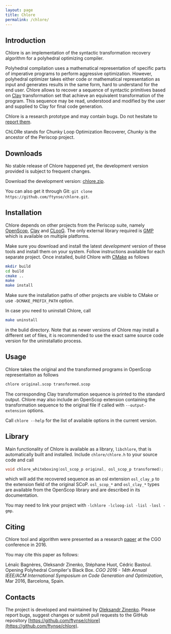 ```yaml
---
layout: page
title: Chlore
permalink: /chlore/
---
```


## Introduction

Chlore is an implementation of the syntactic transformation recovery algorithm for a polyhedral optimizing compiler.

Polyhedral compilation uses a mathematical representation of specific parts of imperative programs to perform aggressive optimization.  However, polyhedral optimizer takes either code or mathematical representation as input and generates results in the same form, hard to understand for the end user.  Chlore allows to recover a sequence of syntactic primitives based on [Clay](http://periscop.github.io/clay) transformation set that achieve an equivalent transformation of the program.  This sequence may be read, understood and modified by the user and supplied to Clay for final code generation.

Chlore is a research prototype and may contain bugs.  Do not hesitate to [report them](https://github.com/ftynse/chlore/issues).

ChLORe stands for Chunky Loop Optimization Recoverer, _Chunky_ is the ancestor of the Periscop project.

## Downloads

No stable release of Chlore happened yet, the development version provided is subject to frequent changes.

Download the development version: [chlore.zip](https://github.com/ftynse/chlore/archive/master.zip).

You can also get it through Git: `git clone https://github.com/ftynse/chlore.git`.

## Installation

Chlore depends on other projects from the Periscop suite, namely [OpenScop](https://github.com/periscop/openscop), [Clay](https://github.com/ftynse/clay) and [CLooG](https://github.com/periscop/cloog).  The only external library required is [GMP](http://www.gmplib.org) which is available on multiple platforms.

Make sure you download and install the latest _development_ version of these tools and install them on your system.  Follow instructions available for each separate project.  Once installed, build Chlore with [CMake](https://cmake.org) as follows

```sh
mkdir build
cd build
cmake ..
make
make install
```

Make sure the installation paths of other projects are visible to CMake or use `-DCMAKE_PREFIX_PATH` option.

In case you need to uninstall Chlore, call

```sh
make uninstall
```

in the bulid directory.  Note that as newer versions of Chlore may install a different set of files, it is recommended to use the exact same source code version for the uninstallatio process.

## Usage

Chlore takes the original and the transformed programs in OpenScop representaiton as follows

```sh
chlore original.scop transformed.scop
```

The corresponding Clay transformation sequence is printed to the standard output.  Chlore may also include an OpenScop extension containing the transformation sequence to the original file if called with `--output-extension` options.

Call `chlore --help` for the list of available options in the current version.

## Library

Main functionality of Chlore is available as a library, `libchlore`, that is automatically built and installed.  Include `chlore/chlore.h` to your source code and call

```c
void chlore_whiteboxing(osl_scop_p original, osl_scop_p transformed);
```

which will add the recovered sequence as an osl extension `osl_clay_p` to the extension field of the original SCoP. `osl_scop_*` and `osl_clay_*` types are available from the OpenScop library and are described in its documentation.

You may need to link your project with `-lchlore -lcloog-isl -lisl -losl -gmp`.

## Citing

Chlore tool and algorithm were presented as a research [paper](https://hal.inria.fr/view/index/identifiant/hal-01253322/lang/en) at the CGO conference in 2016.

You may cite this paper as follows:

Lénaïc Bagnères, Oleksandr Zinenko, Stéphane Huot, Cédric Bastoul. Opening Polyhedral Compiler's Black Box. _CGO 2016 - 14th Annual IEEE/ACM International Symposium on Code Generation and Optimization_, Mar 2016, Barcelona, Spain.

## Contacts

The project is developed and maintained by [Oleksandr Zinenko](https://www.lri.fr/~zinenko).  Please report bugs, suggest changes or submit pull requests to the GitHub repository [https://github.com/ftynse/chlore](https://github.com/ftynse/chlore).

